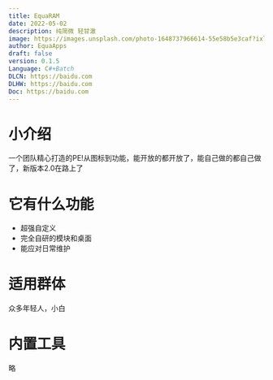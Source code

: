 ```yaml
---
title: EquaRAM
date: 2022-05-02
description: 纯简微 轻甘澈
image: https://images.unsplash.com/photo-1648737966614-55e58b5e3caf?ixlib=rb-1.2.1&ixid=MnwxMjA3fDF8MHxwaG90by1wYWdlfHx8fGVufDB8fHx8&auto=format&fit=crop&w=1472&q=80
author: EquaApps
draft: false
version: 0.1.5
Language: C#+Batch
DLCN: https://baidu.com
DLHW: https://baidu.com
Doc: https://baidu.com
---
```

# 小介绍
一个团队精心打造的PE!从图标到功能，能开放的都开放了，能自己做的都自己做了，新版本2.0在路上了
# 它有什么功能
* 超强自定义
* 完全自研的模块和桌面
* 能应对日常维护
# 适用群体
众多年轻人，小白
# 内置工具
略

